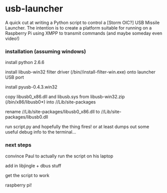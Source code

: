usb-launcher
============

A quick cut at writing a Python script to control a [Storm OIC?] USB Missile Launcher. The intention is to create a platform suitable for running on a Raspberry Pi using XMPP to transmit commands (and maybe someday even video!)

### installation (assuming windows) ###

install python 2.6.6

install libusb-win32 filter driver (/bin/<arch>/install-filter-win.exe) onto launcher USB port

install pyusb-0.4.3.win32

copy libusb0_x86.dll and libusb.sys from libusb-win32.zip (/bin/x86/libusb0*) into /<PythonInstallDir>/Lib/site-packages

rename /<PythonInstallDir>/Lib/site-packages/libusb0_x86.dll to /<PythonInstallDir>/Lib/site-packages/libusb0.dll

run script.py and hopefully the thing fires! or at least dumps out some useful debug info to the terminal...

### next steps ###

convince Paul to actually run the script on his laptop

add in libjingle + dbus stuff

get the script to work

raspberry pi!
